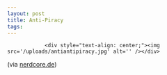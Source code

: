 ```yaml
---
layout: post
title: Anti-Piracy
tags:
---
```



                <div style="text-align: center;"><img src='/uploads/antiantipiracy.jpg' alt='' /></div>
<p>(via <a href="http://www.nerdcore.de/wp/2007/10/17/if-they-keep-on-doing-this-shit-youre-probably-better-off-getting-a-pirate-copy/">nerdcore.de</a>)</p>
<div style="text-align:center"><object type="application/x-shockwave-flash" style="width:425px; height:350px" data="http://www.youtube.com/v/MTbX1aMajow"><param name="movie" value="http://www.youtube.com/v/MTbX1aMajow"></param></object></div>
